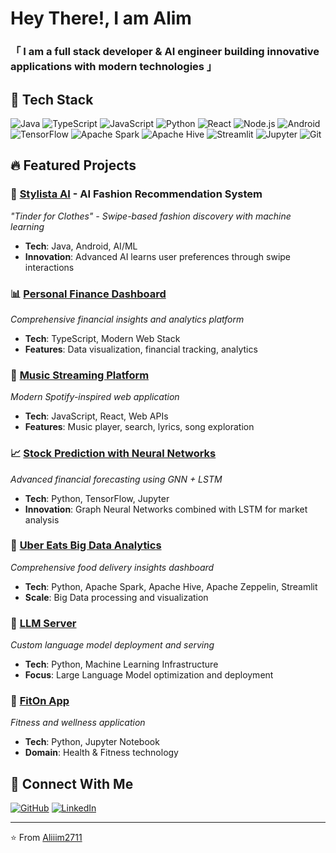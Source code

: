 # Hey There!, I am Alim 

### 「 I am a full stack developer & AI engineer building innovative applications with modern technologies 」

## 🚀 Tech Stack

![Java](https://img.shields.io/badge/Java-ED8B00?style=for-the-badge&logo=openjdk&logoColor=white)
![TypeScript](https://img.shields.io/badge/TypeScript-007ACC?style=for-the-badge&logo=typescript&logoColor=white)
![JavaScript](https://img.shields.io/badge/JavaScript-F7DF1E?style=for-the-badge&logo=javascript&logoColor=black)
![Python](https://img.shields.io/badge/Python-3776AB?style=for-the-badge&logo=python&logoColor=white)
![React](https://img.shields.io/badge/React-20232A?style=for-the-badge&logo=react&logoColor=61DAFB)
![Node.js](https://img.shields.io/badge/Node.js-43853D?style=for-the-badge&logo=node.js&logoColor=white)
![Android](https://img.shields.io/badge/Android-3DDC84?style=for-the-badge&logo=android&logoColor=white)
![TensorFlow](https://img.shields.io/badge/TensorFlow-FF6F00?style=for-the-badge&logo=TensorFlow&logoColor=white)
![Apache Spark](https://img.shields.io/badge/Apache%20Spark-FDEE21?style=for-the-badge&logo=apachespark&logoColor=black)
![Apache Hive](https://img.shields.io/badge/Apache%20Hive-FDEE21?style=for-the-badge&logo=apachehive&logoColor=black)
![Streamlit](https://img.shields.io/badge/Streamlit-FF4B4B?style=for-the-badge&logo=Streamlit&logoColor=white)
![Jupyter](https://img.shields.io/badge/Jupyter-F37626.svg?&style=for-the-badge&logo=Jupyter&logoColor=white)
![Git](https://img.shields.io/badge/Git-F05032?style=for-the-badge&logo=git&logoColor=white)

## 🔥 Featured Projects

### 🎨 [Stylista AI](https://github.com/Aliiim2711/stylista-ai-recommendation) - AI Fashion Recommendation System
*"Tinder for Clothes" - Swipe-based fashion discovery with machine learning*
- **Tech**: Java, Android, AI/ML
- **Innovation**: Advanced AI learns user preferences through swipe interactions

### 📊 [Personal Finance Dashboard](https://github.com/Aliiim2711/personal-finance-dashboard)  
*Comprehensive financial insights and analytics platform*
- **Tech**: TypeScript, Modern Web Stack
- **Features**: Data visualization, financial tracking, analytics

### 🎵 [Music Streaming Platform](https://github.com/Aliiim2711/project_music_player)
*Modern Spotify-inspired web application*
- **Tech**: JavaScript, React, Web APIs
- **Features**: Music player, search, lyrics, song exploration

### 📈 [Stock Prediction with Neural Networks](https://github.com/Aliiim2711/stock-prediction-gnn-lstm)
*Advanced financial forecasting using GNN + LSTM*
- **Tech**: Python, TensorFlow, Jupyter
- **Innovation**: Graph Neural Networks combined with LSTM for market analysis

### 🍔 [Uber Eats Big Data Analytics](https://github.com/Aliiim2711/uber-eats-streamlit-dashboard)
*Comprehensive food delivery insights dashboard*
- **Tech**: Python, Apache Spark, Apache Hive, Apache Zeppelin, Streamlit
- **Scale**: Big Data processing and visualization

### 🤖 [LLM Server](https://github.com/Aliiim2711/LLM-Server)
*Custom language model deployment and serving*
- **Tech**: Python, Machine Learning Infrastructure
- **Focus**: Large Language Model optimization and deployment

### 💪 [FitOn App](https://github.com/Aliiim2711/fiton-app)
*Fitness and wellness application*
- **Tech**: Python, Jupyter Notebook
- **Domain**: Health & Fitness technology

## 🔗 Connect With Me

[![GitHub](https://img.shields.io/badge/GitHub-100000?style=for-the-badge&logo=github&logoColor=white)](https://github.com/Aliiim2711)
[![LinkedIn](https://img.shields.io/badge/LinkedIn-0077B5?style=for-the-badge&logo=linkedin&logoColor=white)](your-linkedin-url)

---
⭐️ From [Aliiim2711](https://github.com/Aliiim2711)
